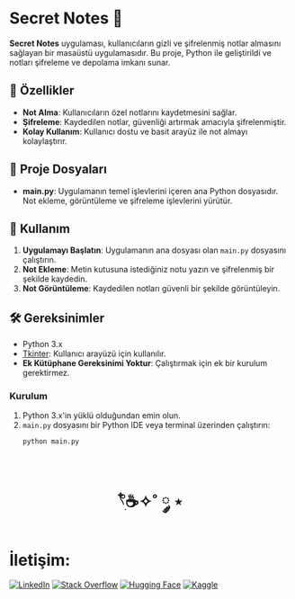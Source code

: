 # Secret Notes 📝

**Secret Notes** uygulaması, kullanıcıların gizli ve şifrelenmiş notlar almasını sağlayan bir masaüstü uygulamasıdır. Bu proje, Python ile geliştirildi ve notları şifreleme ve depolama imkanı sunar. 

## 🚀 Özellikler

- **Not Alma**: Kullanıcıların özel notlarını kaydetmesini sağlar.
- **Şifreleme**: Kaydedilen notlar, güvenliği artırmak amacıyla şifrelenmiştir.
- **Kolay Kullanım**: Kullanıcı dostu ve basit arayüz ile not almayı kolaylaştırır.

## 📂 Proje Dosyaları

- **main.py**: Uygulamanın temel işlevlerini içeren ana Python dosyasıdır. Not ekleme, görüntüleme ve şifreleme işlevlerini yürütür.
  
## 📄 Kullanım

1. **Uygulamayı Başlatın**: Uygulamanın ana dosyası olan `main.py` dosyasını çalıştırın.
2. **Not Ekleme**: Metin kutusuna istediğiniz notu yazın ve şifrelenmiş bir şekilde kaydedin.
3. **Not Görüntüleme**: Kaydedilen notları güvenli bir şekilde görüntüleyin.

## 🛠️ Gereksinimler

- Python 3.x
- [Tkinter](https://docs.python.org/3/library/tkinter.html): Kullanıcı arayüzü için kullanılır.
- **Ek Kütüphane Gereksinimi Yoktur**: Çalıştırmak için ek bir kurulum gerektirmez.

### Kurulum

1. Python 3.x'in yüklü olduğundan emin olun. 
2. `main.py` dosyasını bir Python IDE veya terminal üzerinden çalıştırın:
   ```bash
   python main.py




<h1 align="center"> 𓍢ִ໋☕️✧˚ ༘ ⋆ </h1>

<h1> İletişim: </h1>

[![LinkedIn](https://img.shields.io/badge/LinkedIn-0A66C2?style=for-the-badge&logo=linkedin&logoColor=white)](https://www.linkedin.com/in/elfgk/)
[![Stack Overflow](https://img.shields.io/badge/StackOverflow-FE7A16?style=for-the-badge&logo=stackoverflow&logoColor=white)](https://stackoverflow.com/users/27559679/elfgk)
[![Hugging Face](https://img.shields.io/badge/HuggingFace-9C30FF?style=for-the-badge&logo=huggingface&logoColor=white)](https://huggingface.co/elfgk)
[![Kaggle](https://img.shields.io/badge/Kaggle-20BEFF?style=for-the-badge&logo=kaggle&logoColor=white)](https://www.kaggle.com/elfgkk)

